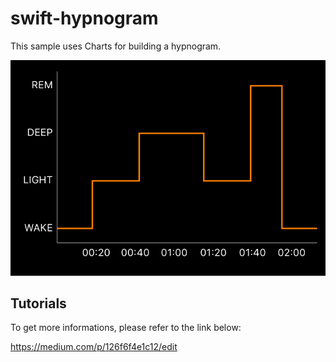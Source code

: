 # swift-hypnogram

This sample uses Charts for building a hypnogram.

![alt text](https://github.com/Dreem-Organization/swift-hypnogram/blob/master/hypnogram.png)

## Tutorials

To get more informations, please refer to the link below: 

https://medium.com/p/126f6f4e1c12/edit

